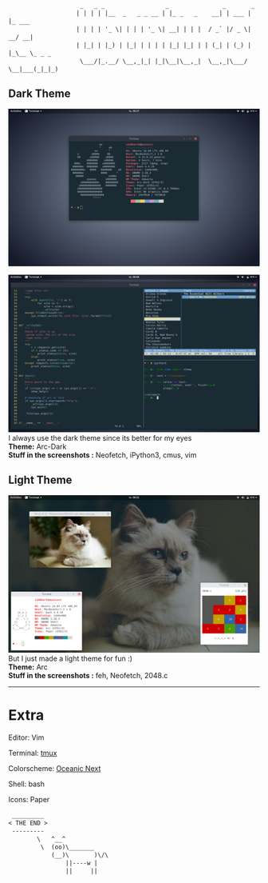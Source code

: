 ```
                    _   _ _                 _               _       _             
                   | | | | |__  _   _ _ __ | |_ _   _    __| | ___ | |_ ___       
                   | | | | '_ \| | | | '_ \| __| | | |  / _` |/ _ \| __/ __|      
                   | |_| | |_) | |_| | | | | |_| |_| | | (_| | (_) | |_\__ \_ _ _ 
                    \___/|_.__/ \__,_|_| |_|\__|\__,_|  \__,_|\___/ \__|___(_|_|_)

```

## Dark Theme
![](Screenshots/info.png)

![](Screenshots/dark_theme.png)
I always use the dark theme since its better for my eyes  <br />
**Theme:** Arc-Dark  <br />
**Stuff in the screenshots :** Neofetch, iPython3, cmus, vim  <br />

## Light Theme
![](Screenshots/light_theme.png)
But I just made a light theme for fun :)  <br />
**Theme:** Arc  <br />
**Stuff in the screenshots :** feh, Neofetch, 2048.c  <br />

---

# Extra

Editor: Vim

Terminal: [tmux](https://github.com/tmux/tmux)

Colorscheme: [Oceanic Next](https://github.com/voronianski/oceanic-next-color-scheme)

Shell: bash

Icons: Paper
```
 _________
< THE END >
 ---------
        \   ^__^
         \  (oo)\_______
            (__)\       )\/\
                ||----w |
                ||     ||
```
